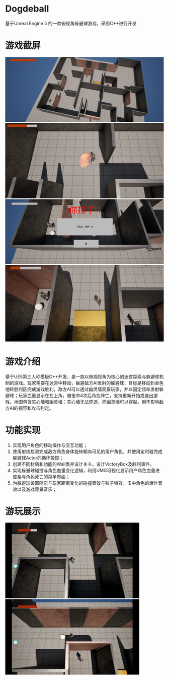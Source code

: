 # Dogdeball
基于Unreal Engine 5 的一款俯视角躲避球游戏，采用C++进行开发

# 游戏截屏 #
![image](https://github.com/bgsheep/Dogdeball/blob/main/demos/Screen%20shot.png)
![image](https://github.com/bgsheep/Dogdeball/blob/main/demos/Screen%20shot%201.png)
![image](https://github.com/bgsheep/Dogdeball/blob/main/demos/Screen%20shot%202.png)
![image](https://github.com/bgsheep/Dogdeball/blob/main/demos/Screen%20shot%203.png)

# 游戏介绍 #
基于UE5第三人称模板C++开发，是一款以俯视视角为核心的迷宫探索与躲避球机制的游戏。玩家需要在迷宫中移动，躲避敌方AI发射的躲避球，目标是移动到金色地砖胜利区完成游戏胜利。敌方AI可以透过幽灵墙观察玩家，并以固定频率发射躲避球；玩家血量显示在左上角，被击中4次后角色阵亡，支持重新开始或退出游戏。地图包含实心墙和幽灵墙：实心墙无法穿透，而幽灵墙可以穿越，但不影响敌方AI的视野和攻击判定。

# 功能实现 #
1. 实现用户角色的移动操作与交互功能；
2. 使用射线检测完成敌方角色身体旋转朝向可见的用户角色，并使用定时器完成躲避球Actor的循环投掷；
3. 创建不同材质和功能的Wall类并设计关卡，设计VictoryBox及胜利事件。
4. 实现躲避球碰撞与角色血量变化逻辑，利用UMG可视化显示用户角色血量进度条与角色死亡的菜单界面；
5. 为躲避球设置随它与玩家距离变化的碰撞音效与粒子特效，击中角色的爆炸音效以及游戏背景音乐；

# 游玩展示 #
![demo1](https://github.com/bgsheep/Dogdeball/blob/main/demos/Dodgeball-demo1.gif)
![demo2](https://github.com/bgsheep/Dogdeball/blob/main/demos/Dodgeball-demo2.gif)
